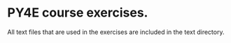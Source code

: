 # PY4E course exercises. 
All text files that are used in the exercises are included in the text directory.
